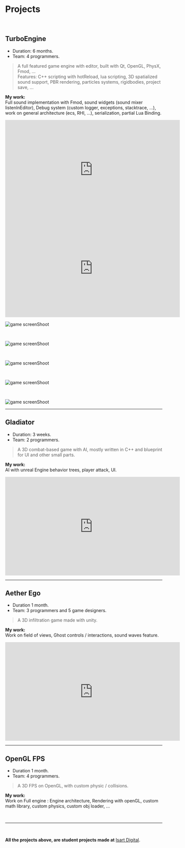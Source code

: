 # Projects

<br>

## TurboEngine
* Duration: 6 months.  
* Team: 4 programmers.  
> A full featured game engine with editor, built with Qt, OpenGL, PhysX, Fmod, ...  
> Features: C++ scripting with hotReload, lua scripting, 3D spatialized sound support, PBR rendering, particles systems, rigidbodies, project save, ...

__My work:__  
Full sound implementation with Fmod, sound widgets (sound mixer listenInEditor), Debug system (custom logger, exceptions, stacktrace, ...),   
work on general architecture (ecs, RHI, ...), serialization, partial Lua Binding.  

<iframe width="560" height="315" src="https://www.youtube.com/embed/VYD-geeUGvE" frameborder="0" allow="accelerometer; autoplay; encrypted-media; gyroscope; picture-in-picture" allowfullscreen></iframe>

<br>

<iframe width="560" height="315" src="https://www.youtube.com/embed/8lSzQ4YnoVc" frameborder="0" allow="accelerometer; autoplay; encrypted-media; gyroscope; picture-in-picture" allowfullscreen></iframe>

<br>

![game screenShoot](Media/Screenshots/TurboEngine14.png)

<br>

![game screenShoot](Media/Screenshots/TurboEngine13.jpg)

<br>

![game screenShoot](Media/Screenshots/TurboEngine7.PNG)

<br>

![game screenShoot](Media/Screenshots/TurboEngine6.PNG)

<br>

![game screenShoot](Media/Screenshots/TurboEngine4.PNG)

---

## Gladiator
* Duration: 3 weeks.  
* Team: 2 programmers.  
> A 3D combat-based game with AI, mostly written in C++ and blueprint for UI and other small parts.

__My work:__  
AI with unreal Engine behavior trees, player attack, UI.

<iframe width="560" height="315" src="https://www.youtube.com/embed/8AxwOHNeTm4" frameborder="0" allow="accelerometer; autoplay; encrypted-media; gyroscope; picture-in-picture" allowfullscreen></iframe>

---

## Aether Ego
* Duration 1 month.
* Team: 3 programmers and 5 game designers.  
> A 3D infiltration game made with unity.

__My work:__  
Work on field of views, Ghost controls / interactions, sound waves feature.

<iframe width="560" height="315" src="https://www.youtube.com/embed/R4-oihKdMvY" frameborder="0" allow="accelerometer; autoplay; encrypted-media; gyroscope; picture-in-picture" allowfullscreen></iframe>

---

## OpenGL FPS
* Duration 1 month.
* Team: 4 programmers.   
> A 3D FPS on OpenGL, with custom physic / collisions.  

__My work:__  
Work on Full engine : Engine architecture, Rendering with openGL, custom math library, custom physics, custom obj loader, ...

<br>

--- 

<br>

__All the projects above, are student projects made at__ [Isart Digital](https://www.isartdigital.com/fr/).